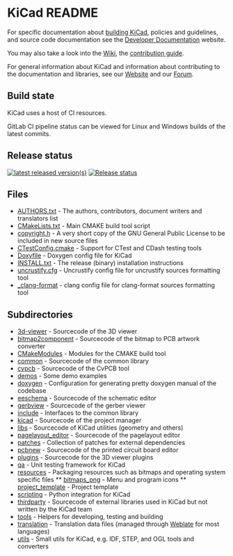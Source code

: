 # KiCad README

For specific documentation about [building KiCad](https://dev-docs.kicad.org/en/build/), policies
and guidelines, and source code documentation see the
[Developer Documentation](https://dev-docs.kicad.org) website.

You may also take a look into the [Wiki](https://gitlab.com/kicad/code/kicad/-/wikis/home),
the [contribution guide](https://dev-docs.kicad.org/en/contribute/).

For general information about KiCad and information about contributing to the documentation and
libraries, see our [Website](https://kicad.org/) and our [Forum](https://forum.kicad.info/).

## Build state

KiCad uses a host of CI resources.

GitLab CI pipeline status can be viewed for Linux and Windows builds of the latest commits.

## Release status
[![latest released version(s)](https://repology.org/badge/latest-versions/kicad.svg)](https://repology.org/project/kicad/versions)
[![Release status](https://repology.org/badge/tiny-repos/kicad.svg)](https://repology.org/metapackage/kicad/versions)

## Files
* [AUTHORS.txt](AUTHORS.txt) - The authors, contributors, document writers and translators list
* [CMakeLists.txt](CMakeLists.txt) - Main CMAKE build tool script
* [copyright.h](copyright.h) - A very short copy of the GNU General Public License to be included in new source files
* [CTestConfig.cmake](CTestConfig.cmake) - Support for CTest and CDash testing tools
* [Doxyfile](Doxyfile) - Doxygen config file for KiCad
* [INSTALL.txt](INSTALL.txt) - The release (binary) installation instructions
* [uncrustify.cfg](uncrustify.cfg) - Uncrustify config file for uncrustify sources formatting tool
* [_clang-format](_clang-format) - clang config file for clang-format sources formatting tool

## Subdirectories

* [3d-viewer](3d-viewer)         - Sourcecode of the 3D viewer
* [bitmap2component](bitmap2component)  - Sourcecode of the bitmap to PCB artwork converter
* [CMakeModules](CMakeModules)      - Modules for the CMAKE build tool
* [common](common)            - Sourcecode of the common library
* [cvpcb](cvpcb)             - Sourcecode of the CvPCB tool
* [demos](demos)             - Some demo examples
* [doxygen](doxygen)     - Configuration for generating pretty doxygen manual of the codebase
* [eeschema](eeschema)          - Sourcecode of the schematic editor
* [gerbview](gerbview)          - Sourcecode of the gerber viewer
* [include](include)           - Interfaces to the common library
* [kicad](kicad)             - Sourcecode of the project manager
* [libs](libs)           - Sourcecode of KiCad utilities (geometry and others)
* [pagelayout_editor](pagelayout_editor) - Sourcecode of the pagelayout editor
* [patches](patches)           - Collection of patches for external dependencies
* [pcbnew](pcbnew)           - Sourcecode of the printed circuit board editor
* [plugins](plugins)           - Sourcecode for the 3D viewer plugins
* [qa](qa)                - Unit testing framework for KiCad
* [resources](resources)         - Packaging resources such as bitmaps and operating system specific files
** [bitmaps_png](bitmaps_png)       - Menu and program icons
** [project_template](project_template)          - Project template
* [scripting](scripting)         - Python integration for KiCad
* [thirdparty](thirdparty)           - Sourcecode of external libraries used in KiCad but not written by the KiCad team
* [tools](tools)             - Helpers for developing, testing and building
* [translation](translation) - Translation data files (managed through [Weblate](https://hosted.weblate.org/projects/kicad/master-source/) for most languages)
* [utils](utils)             - Small utils for KiCad, e.g. IDF, STEP, and OGL tools and converters
